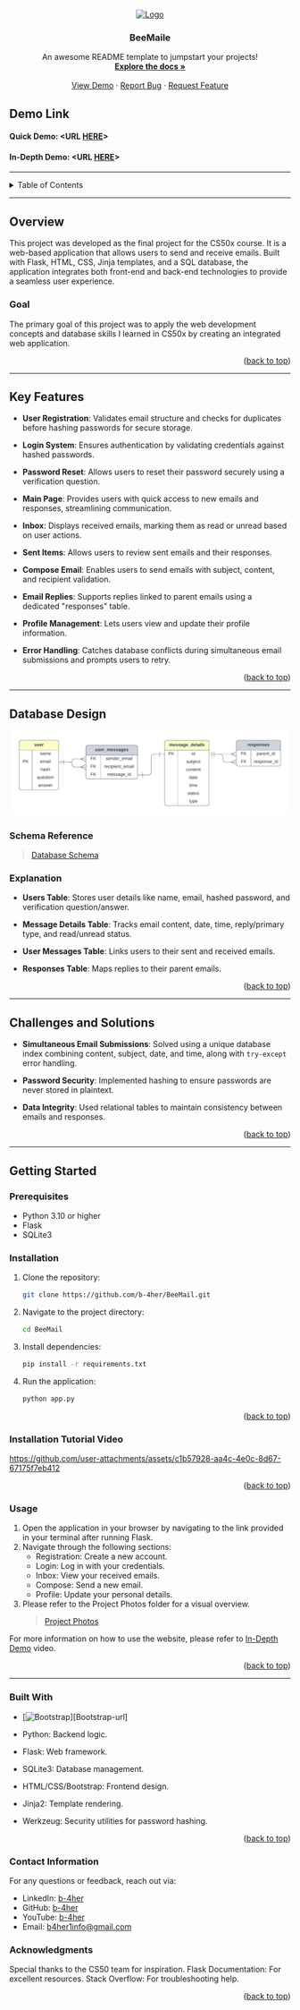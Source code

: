 <a id="readme-top"></a>


<!-- PROJECT LOGO -->
<br />
<div align="center">
  <a href="https://github.com/othneildrew/Best-README-Template">
    <img src="images/logo.png" alt="Logo" width="80" height="80">
  </a>

  <h3 align="center">BeeMaile</h3>

  <p align="center">
    An awesome README template to jumpstart your projects!
    <br />
    <a href="https://github.com/othneildrew/Best-README-Template"><strong>Explore the docs »</strong></a>
    <br />
    <br />
    <a href="https://github.com/othneildrew/Best-README-Template">View Demo</a>
    ·
    <a href="https://github.com/othneildrew/Best-README-Template/issues/new?labels=bug&template=bug-report---.md">Report Bug</a>
    ·
    <a href="https://github.com/othneildrew/Best-README-Template/issues/new?labels=enhancement&template=feature-request---.md">Request Feature</a>
  </p>
</div>


## Demo Link
#### Quick Demo:  <URL [HERE](https://youtu.be/HhA8Dpr6IvQ)>
#### In-Depth Demo:  <URL [HERE](https://youtu.be/k5HBm5l-yJ8?si=QjAO20z61ZZukZP7)>

---

<!-- TABLE OF CONTENTS -->
<details>
  <summary>Table of Contents</summary>
  <ol>
    <li><a href="#overview">Overview</a></li>
    <li><a href="#key-features">Key Features</a></li>
    <li><a href="#database-design">Database Design</a></li>
    <li><a href="#challenges-and-solutions">Challenges and Solutions</a></li>
    <li>
      <a href="#getting-started">Getting Started</a>
      <ul>
        <li><a href="#prerequisites">Prerequisites</a></li>
        <li><a href="#installation">Installation</a></li>
        <li><a href="#installation-tutorial-video">Installation</a></li>
      </ul>
    </li>
    <li><a href="#usage">Usage</a></li>
    <li><a href="#built-with">Built With</a></li>
    <li><a href="#contact-information">Contact Information</a></li>
    <li><a href="#acknowledgments">Acknowledgments</a></li>
  </ol>
</details>

---

## Overview
This project was developed as the final project for the CS50x course. It is a web-based application that allows users to send and receive emails. Built with Flask, HTML, CSS, Jinja templates, and a SQL database, the application integrates both front-end and back-end technologies to provide a seamless user experience.

### Goal
The primary goal of this project was to apply the web development concepts and database skills I learned in CS50x by creating an integrated web application.

<p align="right">(<a href="#readme-top">back to top</a>)</p>

---

## Key Features
- **User Registration**: Validates email structure and checks for duplicates before hashing passwords for secure storage.
- **Login System**: Ensures authentication by validating credentials against hashed passwords.
- **Password Reset**: Allows users to reset their password securely using a verification question.
- **Main Page**: Provides users with quick access to new emails and responses, streamlining communication.
- **Inbox**: Displays received emails, marking them as read or unread based on user actions.
- **Sent Items**: Allows users to review sent emails and their responses.
- **Compose Email**: Enables users to send emails with subject, content, and recipient validation.
- **Email Replies**: Supports replies linked to parent emails using a dedicated "responses" table.
- **Profile Management**: Lets users view and update their profile information.
- **Error Handling**: Catches database conflicts during simultaneous email submissions and prompts users to retry.

  <p align="right">(<a href="#readme-top">back to top</a>)</p>

---

## Database Design
![Database Chart Image](Database/db_diagram.png) <!-- Add a link or embed the image here -->

### Schema Reference
> <a href="./Database/database_scheme.sql">Database Schema</a>

### Explanation
- **Users Table**: Stores user details like name, email, hashed password, and verification question/answer.
- **Message Details Table**: Tracks email content, date, time,  reply/primary type, and read/unread status.
- **User Messages Table**: Links users to their sent and received emails.
- **Responses Table**: Maps replies to their parent emails.

  <p align="right">(<a href="#readme-top">back to top</a>)</p>

---

## Challenges and Solutions
- **Simultaneous Email Submissions**: Solved using a unique database index combining content, subject, date, and time, along with `try-except` error handling.
- **Password Security**: Implemented hashing to ensure passwords are never stored in plaintext.
- **Data Integrity**: Used relational tables to maintain consistency between emails and responses.

  <p align="right">(<a href="#readme-top">back to top</a>)</p>

---

## Getting Started

### Prerequisites
- Python 3.10 or higher
- Flask
- SQLite3

### Installation
1. Clone the repository:
   ```bash
   git clone https://github.com/b-4her/BeeMail.git
2. Navigate to the project directory:
    ```bash  
   cd BeeMail
3. Install dependencies:
   ```bash
   pip install -r requirements.txt
4. Run the application:
   ```bash
   python app.py

<p align="right">(<a href="#readme-top">back to top</a>)</p>

### Installation Tutorial Video
https://github.com/user-attachments/assets/c1b57928-aa4c-4e0c-8d67-67175f7eb412

<p align="right">(<a href="#readme-top">back to top</a>)</p>

### Usage

1. Open the application in your browser by navigating to the link provided in your terminal after running Flask.
2. Navigate through the following sections:
   - Registration: Create a new account.
   - Login: Log in with your credentials.
   - Inbox: View your received emails.
   - Compose: Send a new email.
   - Profile: Update your personal details.
3. Please refer to the Project Photos folder for a visual overview.
   >  <a href="./assets/project photos/pages.pdf">Project Photos</a>
   
For more information on how to use the website, please refer to [In-Depth Demo](https://youtu.be/k5HBm5l-yJ8?si=QjAO20z61ZZukZP7) video.

<p align="right">(<a href="#readme-top">back to top</a>)</p>

---

### Built With
* [![Bootstrap][Bootstrap.com]][Bootstrap-url]

- Python: Backend logic.
- Flask: Web framework.
- SQLite3: Database management.
- HTML/CSS/Bootstrap: Frontend design.
- Jinja2: Template rendering.
- Werkzeug: Security utilities for password hashing.

  <p align="right">(<a href="#readme-top">back to top</a>)</p>

### Contact Information
For any questions or feedback, reach out via:
- LinkedIn: [b-4her](https://www.linkedin.com/in/b-4her)
- GitHub: [b-4her](https://github.com/b-4her)
- YouTube: [b-4her](https://www.youtube.com/@b-4her)
- Email: b4her1info@gmail.com

### Acknowledgments
Special thanks to the CS50 team for inspiration.
Flask Documentation: For excellent resources.
Stack Overflow: For troubleshooting help.

<p align="right">(<a href="#readme-top">back to top</a>)</p>


<!-- MARKDOWN LINKS & IMAGES -->
[Bootstrap.com]: https://img.shields.io/badge/Bootstrap-563D7C?style=for-the-badge&logo=bootstrap&logoColor=white

